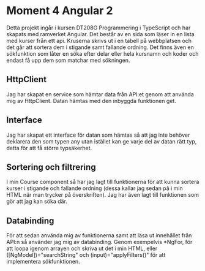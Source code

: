 # Moment 4 Angular 2
Detta projekt ingår i kursen DT208G Programmering i TypeScript och har skapats med ramverket Angular. Det består av en sida som läser in en lista med kurser från ett api. Kruserna skrivs ut i en tabell på webbplatsen och det går att sortera dem i stigande samt fallande ordning. Det finns även en sökfunktion som låter en söka efter delar eller hela kursnamn och koder och endast få upp dem som matchar med sökningen. 

## HttpClient
Jag har skapat en service som hämtar data från API:et genom att använda mig av HttpClient. Datan hämtas med den inbyggda funktionen get.

## Interface
Jag har skapat ett interface för datan som hämtas så att jag inte behöver deklarera den som typen any utan istället kan ge varje del av datan rätt typ, detta för att få större typsäkerhet.  

## Sortering och filtrering
I min Course component så har jag lagt till funktionerna för att kunna sortera kurser i stigande och fallande ordning (dessa kallar jag sedan på i min HTML när man trycker på överskriften). Jag har även lagt till funktionen som gör att jag kan söka där. 

## Databinding
För att sedan använda mig av funktionerna samt att läsa ut innehållet från API:n så använder jag mig av databinding. Genom exempelvis *NgFor, för att loopa igenom arrayen och skriva ut det i min HTML, eller ([NgModel])="searchString" och (input)="applyFilters()" för att implementera sökfunktionen.


